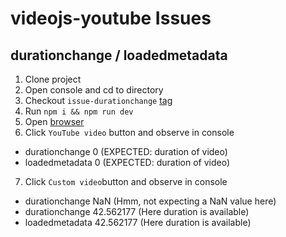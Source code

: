 # videojs-youtube Issues

## durationchange / loadedmetadata

1. Clone project
2. Open console and cd to directory
3. Checkout `issue-durationchange` [tag](https://github.com/dinony/videojs-youtube-issue0/releases/tag/issue-durationchange)
4. Run `npm i && npm run dev`
5. Open [browser](http://localhost:8080/)
6. Click `YouTube video` button and observe in console
  * durationchange 0 (EXPECTED: duration of video)
  * loadedmetadata 0 (EXPECTED: duration of video)
7. Click `Custom video`button and observe in console
  * durationchange NaN (Hmm, not expecting a NaN value here)
  * durationchange 42.562177 (Here duration is available)
  * loadedmetadata 42.562177 (Here duration is available)
